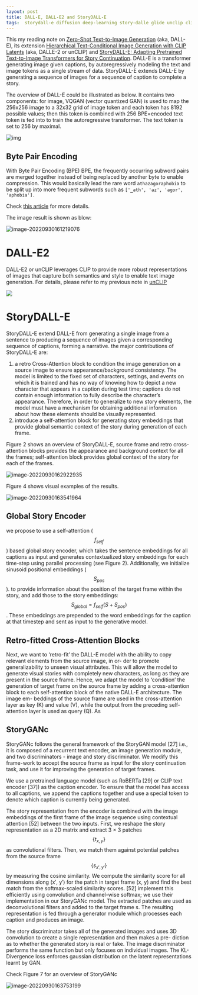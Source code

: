 ```yaml
---
layout: post
title: DALL-E, DALL-E2 and StoryDALL-E
tags:  storydall-e diffusion deep-learning story-dalle glide unclip clip dall-e story-telling text-image dall-e2 multimodality dalle2 image-synthesize
---
```

This my reading note on [Zero-Shot Text-to-Image Generation](http://arxiv.org/abs/2102.12092) (aka, DALL-E),  its extension [Hierarchical Text-Conditional Image Generation with CLIP Latents](https://arxiv.org/abs/2204.06125) (aka, DALLE-2 or unCLIP) and [StoryDALL-E: Adapting Pretrained Text-to-Image Transformers for Story Continuation](https://arxiv.org/abs/2209.06192v1). DALL-E is a transformer generating image given captions, by autoregressively modeling the text and image tokens as a single stream of data. StoryDALL-E extends DALL-E by generating a sequence of images for a sequence of caption to complete a story.

The overview of DALL-E could be illustrated as below. It contains two components: for image, VQGAN (vector quantized GAN) is used to map the 256x256 image to a 32x32 grid of image token and each token has 8192 possible values; then this token is combined with 256 BPE=encoded text token is fed into to train the autoregressive transformer. The text token is set to 256 by maximal.

![img](https://raw.githubusercontent.com/zhangtemplar/zhangtemplar.github.io/master/uPic/2022_09_30_16_08_31_105325789-46d94700-5bcd-11eb-9c91-818e8b5d6a35.jpeg)

## Byte Pair Encoding

With Byte Pair Encoding (BPE) BPE, the frequently occurring subword pairs are merged together instead of being replaced by another byte to enable compression. This would basically lead the rare word `athazagoraphobia` to be split up into more frequent subwords such as `['▁ath', 'az', 'agor', 'aphobia'].`

Check [this article](https://towardsdatascience.com/byte-pair-encoding-the-dark-horse-of-modern-nlp-eb36c7df4f10) for more details.

The image result is shown as blow:

![image-20220930161219076](https://raw.githubusercontent.com/zhangtemplar/zhangtemplar.github.io/master/uPic/2022_09_30_16_12_19_image-20220930161219076.png)

# DALL-E2

DALL-E2 or unCLIP leverages CLIP to provide more robust representations of images that capture both semantics and style to enable text image generation. For details, please refer to my previous note in [unCLIP](https://zhangtemplar.github.io/unclip/)

![](https://raw.githubusercontent.com/zhangtemplar/zhangtemplar.github.io/master/uPic/2022_09_30_16_19_54_2022_09_23_21_14_05_2022_09_23_20_59_13_image-20220923205910011.png)

# StoryDALL-E

StoryDALL-E extend DALL-E from generating a single image from a sentence to producing a sequence of images given a corresponding sequence of captions, forming a narrative. the major contributions of StoryDALL-E are:

1. a retro Cross-Attention block to condition the image generation on a source image to ensure appearance/background consistency. The model is limited to the fixed set of characters, settings, and events on which it is trained and has no way of knowing how to depict a new character that appears in a caption during test time; captions do not contain enough information to fully describe the character’s appearance. Therefore, in order to generalize to new story elements, the model must have a mechanism for obtaining additional information about how these elements should be visually represented. 
2. introduce a self-attention block for generating story embeddings that provide global semantic context of the story during generation of each frame.

Figure 2 shows an overview of StoryDALL-E, source frame and retro cross-attention blocks provides the appearance and background context for all the frames; self-attention block provides global context of the story for each of the frames.

![image-20220930162922935](https://raw.githubusercontent.com/zhangtemplar/zhangtemplar.github.io/master/uPic/2022_09_30_16_29_23_image-20220930162922935.png)

Figure 4 shows visual examples of the results.

![image-20220930163541964](/Users/qiangzhang/Library/Application%20Support/typora-user-images/image-20220930163541964.png)

## Global Story Encoder

we propose to use a self-attention ($$f_{self}$$) based global story encoder, which takes the sentence embeddings for all captions as input and generates contextualized story embeddings for each time-step using parallel processing (see Figure 2). Additionally, we initialize sinusoid positional embeddings ($$S_{pos}$$). to provide information about the position of the target frame within the story, and add those to the story embeddings: $$S_{global} = f_{self}(S+S_{pos})$$. These embeddings are prepended to the word embeddings for the caption at that timestep and sent as input to the generative model.

## Retro-fitted Cross-Attention Blocks

Next, we want to ‘retro-fit’ the DALL-E model with the ability to copy relevant elements from the source image, in or- der to promote generalizability to unseen visual attributes. This will allow the model to generate visual stories with completely new characters, as long as they are present in the source frame. Hence, we adapt the model to ‘condition’ the generation of target frame on the source frame by adding a cross-attention block to each self-attention block of the native DALL-E architecture. The image em- beddings of the source frame are used in the cross-attention layer as key (K) and value (V), while the output from the preceding self-attention layer is used as query (Q). As

## StoryGANc

StoryGANc follows the general framework of the StoryGAN model [27] i.e., it is composed of a recurrent text encoder, an image generation module, and two discriminators - image and story discriminator. We modify this frame-work to accept the source frame as input for the story continuation task, and use it for improving the generation of target frames. 

We use a pretrained language model (such as RoBERTa [29] or CLIP text encoder [37]) as the caption encoder. To ensure that the model has access to all captions, we append the captions together and use a special token to denote which caption is currently being generated.

The story representation from the encoder is combined with the image embeddings of the first frame of the image sequence using contextual attention [52] between the two inputs. First, we reshape the story representation as a 2D matrix and extract 3 × 3 patches $$\{t_{x,y}\}$$ as convolutional filters. Then, we match them against potential patches from the source frame $$\{s_{x′,y′}\}$$ by measuring the cosine similarity. We compute the similarity score for all dimensions along (x′, y′) for the patch in target frame (x, y) and find the best match from the softmax-scaled similarity scores. [52] implement this efficiently using convolution and channel-wise softmax; we use their implementation in our StoryGANc model. The extracted patches are used as deconvolutional filters and added to the target frame s. The resulting representation is fed through a generator module which processes each caption and produces an image. 

The story discriminator takes all of the generated images and uses 3D convolution to create a single representation and then makes a pre- diction as to whether the generated story is real or fake. The image discriminator performs the same function but only focuses on individual images. The KL-Divergence loss enforces gaussian distribution on the latent representations learnt by GAN. 

Check Figure 7 for an overview of StoryGANc

![image-20220930163753199](https://raw.githubusercontent.com/zhangtemplar/zhangtemplar.github.io/master/uPic/2022_09_30_16_37_53_image-20220930163753199.png)




